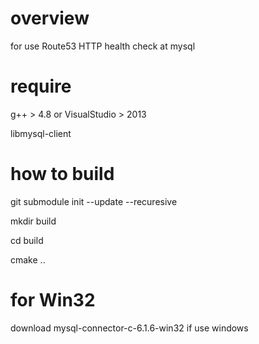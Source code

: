 
overview
====

for use Route53 HTTP health check at mysql

require
====
g++ > 4.8 or VisualStudio > 2013

libmysql-client

how to build
====
git submodule init --update --recuresive

mkdir build

cd build

cmake ..

for Win32
====

download mysql-connector-c-6.1.6-win32 if use windows
